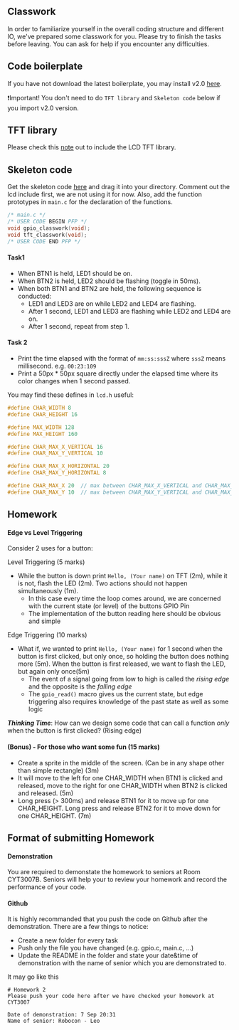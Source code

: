 ## Classwork

In order to familiarize yourself in the overall coding structure and different IO, we've prepared some classwork for you. Please try to finish the tasks before leaving. You can ask for help if you encounter any difficulties.

## Code boilerplate

If you have not download the latest boilerplate, you may install v2.0 [here](https://github.com/HKUST-Robotics-Team/HKUST-Robotics-Team-SW-Tutorial-2021/releases/tag/code_v2.0). 

:heavy_exclamation_mark:Important! You don't need to do `TFT library` and `Skeleton code` below if you import v2.0 version.

## TFT library

Please check this [note](https://hackmd.io/@leowong12138/HkCcNwPNF) out to include the LCD TFT library.

## Skeleton code

Get the skeleton code [here](https://github.com/HKUST-Robotics-Team/HKUST-Robotics-Team-SW-Tutorial-2021/blob/main/Tutorial%202%20-%20Basic%20IO/tutorial2_hw_skeleton.c) and drag it into your directory. Comment out the lcd include first, we are not using it for now. Also, add the function prototypes in `main.c` for the declaration of the functions.

```c
/* main.c */
/* USER CODE BEGIN PFP */
void gpio_classwork(void);
void tft_classwork(void);
/* USER CODE END PFP */
```

#### Task1

- When BTN1 is held, LED1 should be on.
- When BTN2 is held, LED2 should be flashing (toggle in 50ms).
- When both BTN1 and BTN2 are held, the following sequence is conducted:
  - LED1 and LED3 are on while LED2 and LED4 are flashing.
  - After 1 second, LED1 and LED3 are flashing while LED2 and LED4 are on.
  - After 1 second, repeat from step 1.

#### Task 2

- Print the time elapsed with the format of `mm:ss:sssZ` where `sssZ` means millisecond. e.g. `00:23:109`
- Print a 50px \* 50px square directly under the elapsed time where its color changes when 1 second passed.

You may find these defines in `lcd.h` useful:

```c
#define CHAR_WIDTH 8
#define CHAR_HEIGHT 16

#define MAX_WIDTH 128
#define MAX_HEIGHT 160

#define CHAR_MAX_X_VERTICAL 16
#define CHAR_MAX_Y_VERTICAL 10

#define CHAR_MAX_X_HORIZONTAL 20
#define CHAR_MAX_Y_HORIZONTAL 8

#define CHAR_MAX_X 20  // max between CHAR_MAX_X_VERTICAL and CHAR_MAX_X_HORIZONTAL
#define CHAR_MAX_Y 10  // max between CHAR_MAX_Y_VERTICAL and CHAR_MAX_Y_HORIZONTAL
```

## Homework

#### Edge vs Level Triggering

Consider 2 uses for a button:

Level Triggering (5 marks)

- While the button is down print `Hello, (Your name)` on TFT (2m), while it is not, flash the LED (2m). Two actions should not happen simultaneously (1m).
  - In this case every time the loop comes around, we are concerned with the current state (or level) of the buttons GPIO Pin
  - The implementation of the button reading here should be obvious and simple

Edge Triggering (10 marks)

- What if, we wanted to print `Hello, (Your name)` for 1 second when the button is first clicked, but only once, so holding the button does nothing more (5m). When the button is first released, we want to flash the LED, but again only once(5m)
  - The event of a signal going from low to high is called the _rising edge_ and the opposite is the _falling edge_
  - The `gpio_read()` macro gives us the current state, but edge triggering also requires knowledge of the past state as well as some logic

**_Thinking Time_**: How can we design some code that can call a function _only_ when the button is first clicked? (Rising edge)

#### (Bonus) - For those who want some fun (15 marks)

- Create a sprite in the middle of the screen. (Can be in any shape other than simple rectangle) (3m)
- It will move to the left for one CHAR_WIDTH when BTN1 is clicked and released, move to the right for one CHAR_WIDTH when BTN2 is clicked and released. (5m)
- Long press (> 300ms) and release BTN1 for it to move up for one CHAR_HEIGHT. Long press and release BTN2 for it to move down for one CHAR_HEIGHT. (7m)

## Format of submitting Homework

#### Demonstration

You are required to demonstate the homework to seniors at Room CYT3007B. Seniors will help your to review your homework and record the performance of your code.

#### Github

It is highly recommanded that you push the code on Github after the demonstration. There are a few things to notice:

- Create a new folder for every task
- Push only the file you have changed (e.g. gpio.c, main.c, ...)
- Update the README in the folder and state your date&time of demonstration with the name of senior which you are demonstrated to.

It may go like this

```
# Homework 2
Please push your code here after we have checked your homework at CYT3007

Date of demonstration: 7 Sep 20:31
Name of senior: Robocon - Leo

```
